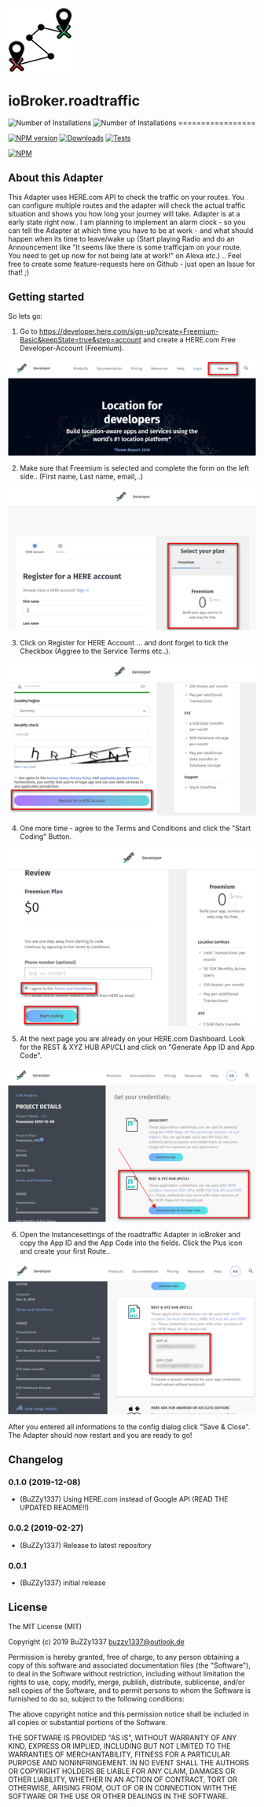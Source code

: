 ![Logo](admin/roadtraffic.png)
# ioBroker.roadtraffic
![Number of Installations](http://iobroker.live/badges/roadtraffic-installed.svg) ![Number of Installations](http://iobroker.live/badges/roadtraffic-stable.svg) =================


[![NPM version](https://img.shields.io/npm/v/iobroker.roadtraffic.svg)](https://www.npmjs.com/package/iobroker.roadtraffic)
[![Downloads](https://img.shields.io/npm/dm/iobroker.roadtraffic.svg)](https://www.npmjs.com/package/iobroker.roadtraffic)
[![Tests](https://travis-ci.org/BuZZy1337/ioBroker.roadtraffic.svg?branch=master)](https://travis-ci.org/BuZZy1337/ioBroker.roadtraffic)

[![NPM](https://nodei.co/npm/iobroker.roadtraffic.png?downloads=true)](https://nodei.co/npm/iobroker.roadtraffic/)
## About this Adapter
This Adapter uses HERE.com API to check the traffic on your routes. You can configure multiple routes and the adapter will check the actual traffic situation and shows you how long your journey will take.
Adapter is at a early state right now.. I am planning to implement an alarm clock - so you can tell the Adapter at which time you have to be at work - and what should happen when its time to leave/wake up (Start playing Radio and do an Announcement like "It seems like there is some trafficjam on your route. You need to get up now for not being late at work!" on Alexa etc.) ..
Feel free to create some feature-requests here on Github - just open an Issue for that! ;)

## Getting started
So lets go:
1. Go to https://developer.here.com/sign-up?create=Freemium-Basic&keepState=true&step=account and create a HERE.com Free Developer-Account (Freemium).

![Readme1](img/Readme1.png)

2. Make sure that Freemium is selected and complete the form on the left side.. (First name, Last name, email,..)

![Readme2](img/Readme2.png)

3. Click on Register for HERE Account ... and dont forget to tick the Checkbox (Aggree to the Service Terms etc..).

![Readme3](img/Readme3.png)

4. One more time - agree to the Terms and Conditions and click the "Start Coding" Button.

![Readme4](img/Readme4.png)

5. At the next page you are already on your HERE.com Dashboard. Look for the REST & XYZ HUB API/CLI and click on "Generate App ID and App Code".

![Readme5](img/Readme5.png)

6. Open the Instancesettings of the roadtraffic Adapter in ioBroker and copy the App ID and the App Code into the fields.
Click the Plus icon and create your first Route..

![Readme6](img/Readme6.png)


After you entered all informations to the config dialog click "Save & Close".
The Adapter should now restart and you are ready to go!


## Changelog
### 0.1.0 (2019-12-08)
* (BuZZy1337) Using HERE.com instead of Google API (READ THE UPDATED README!!)

### 0.0.2 (2019-02-27)
* (BuZZy1337) Release to latest repository

### 0.0.1
* (BuZZy1337) initial release

## License
The MIT License (MIT)

Copyright (c) 2019 BuZZy1337 <buzzy1337@outlook.de>

Permission is hereby granted, free of charge, to any person obtaining a copy
of this software and associated documentation files (the "Software"), to deal
in the Software without restriction, including without limitation the rights
to use, copy, modify, merge, publish, distribute, sublicense, and/or sell
copies of the Software, and to permit persons to whom the Software is
furnished to do so, subject to the following conditions:

The above copyright notice and this permission notice shall be included in
all copies or substantial portions of the Software.

THE SOFTWARE IS PROVIDED "AS IS", WITHOUT WARRANTY OF ANY KIND, EXPRESS OR
IMPLIED, INCLUDING BUT NOT LIMITED TO THE WARRANTIES OF MERCHANTABILITY,
FITNESS FOR A PARTICULAR PURPOSE AND NONINFRINGEMENT. IN NO EVENT SHALL THE
AUTHORS OR COPYRIGHT HOLDERS BE LIABLE FOR ANY CLAIM, DAMAGES OR OTHER
LIABILITY, WHETHER IN AN ACTION OF CONTRACT, TORT OR OTHERWISE, ARISING FROM,
OUT OF OR IN CONNECTION WITH THE SOFTWARE OR THE USE OR OTHER DEALINGS IN
THE SOFTWARE.
